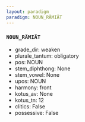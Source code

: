 ```yaml
---
layout: paradigm
paradigm: NOUN_RÄMIÄT
---
```

### ` NOUN_RÄMIÄT `


* grade_dir: weaken
* plurale_tantum: obligatory
* pos: NOUN
* stem_diphthong: None
* stem_vowel: None
* upos: NOUN
* harmony: front
* kotus_av: None
* kotus_tn: 12
* clitics: False
* possessive: False
